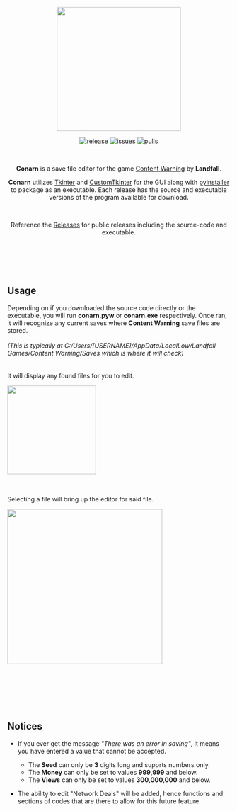 <p align="center">
    <img src="https://github.com/IrtsaDevelopment/conarn/assets/139963912/5b365b42-4fdd-424a-a1da-a1e9590f5819"
        height="280">
</p>
<p align="center">
<a href="https://github.com/irtsa-dev/conarn/releases/tag/v1.1.1">
        <img src="https://img.shields.io/badge/release-1.1.1-brightgreen"
            alt="release"></a>
<a href="https://github.com/irtsa-dev/conarn/issues">
        <img src="https://custom-icon-badges.demolab.com/github/issues-raw/irtsa-dev/conarn?logo=issue"
            alt="issues"></a>
<a href="https://github.com/irtsa-dev/conarn/pulls">
        <img src="https://custom-icon-badges.demolab.com/github/issues-pr/irtsa-dev/conarn?logo=git-pull-request"
            alt="pulls"></a>
</p>
<br />
<p align="center">
    <b>Conarn</b> is a save file editor for the game <a href="https://store.steampowered.com/app/2881650/Content_Warning/">Content Warning</a> by <b>Landfall</b>. 
</p>
<p align="center">
    <b>Conarn</b> utilizes <a href="https://github.com/python/cpython/blob/3.12/Lib/tkinter/__init__.py">Tkinter</a> and <a href="https://github.com/TomSchimansky/CustomTkinter">CustomTkinter</a> for the GUI along with <a href="https://github.com/pyinstaller/pyinstaller">pyinstaller</a> to package as an executable. Each release has the source and executable versions of the program available for download.
</p>
<br />
<p align="center">
    Reference the <a href="https://github.com/irtsa-dev/conarn/releases">Releases</a> for public releases including the source-code and executable.
</p>
<br />
<br />
<br />
<br />

## Usage
Depending on if you downloaded the source code directly or the executable, you will run **conarn.pyw** or **conarn.exe** respectively. Once ran, it will recognize any current saves where **Content Warning** save files are stored. 
<br />
<br />
*(This is typically at C:/Users/[USERNAME]/AppData/LocalLow/Landfall Games/Content Warning/Saves which is where it will check)*
<br />
<br />
<br />
It will display any found files for you to edit.
<p align="left">
    <img src="https://github.com/IrtsaDevelopment/conarn/assets/139963912/a055dcdd-7b8b-4727-99ea-f13357c14ca5"
        height="200">
</p>
<br />
<br />
Selecting a file will bring up the editor for said file.
<p align="left">
    <img src="https://github.com/IrtsaDevelopment/conarn/assets/139963912/7b613928-59a5-4523-a27e-0fb50cba8c60"
        height="350">
</p>
<br />
<br />
<br />
<br />
<br />

## Notices
- If you ever get the message *"There was an error in saving"*, it means you have entered a value that cannot be accepted.
  - The **Seed** can only be **3** digits long and supprts numbers only.
  - The **Money** can only be set to values **999,999** and below.
  - The **Views** can only be set to values **300,000,000** and below.

- The ability to edit "Network Deals" will be added, hence functions and sections of codes that are there to allow for this future feature.
